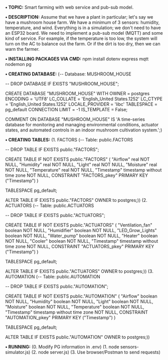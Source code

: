 **• TOPIC:** Smart farming with web service and pub-sub model.

**• DESCRIPTION:** Assume that we have a plant in particular; let's say we have a mushroom house farm. We have a minimum of 3 sensors: humidity, temperature, and wind. Everything is in a simulation; we don't need to have an ESP32 board. We need to implement a pub-sub model (MQTT) and some kind of service. For example, if the temperature is too low, the system will turn on the AC to balance out the farm. Or if the dirt is too dry, then we can warn the farmer.

**• INSTALLING PACKAGES VIA CMD:** npm install dotenv express mqtt nodemon pg

**• CREATING DATABASE:**
(-- Database: MUSHROOM_HOUSE

-- DROP DATABASE IF EXISTS "MUSHROOM_HOUSE";

CREATE DATABASE "MUSHROOM_HOUSE"
    WITH
    OWNER = postgres
    ENCODING = 'UTF8'
    LC_COLLATE = 'English_United States.1252'
    LC_CTYPE = 'English_United States.1252'
    LOCALE_PROVIDER = 'libc'
    TABLESPACE = pg_default
    CONNECTION LIMIT = -1
    IS_TEMPLATE = False;

COMMENT ON DATABASE "MUSHROOM_HOUSE"
    IS 'A time-series database for monitoring and managing environmental conditions, actuator states, and automated controls in an indoor mushroom cultivation system.';)

**• CREATING TABLES:**
(1. FACTORS
(-- Table: public.FACTORS

-- DROP TABLE IF EXISTS public."FACTORS";

CREATE TABLE IF NOT EXISTS public."FACTORS"
(
    "Airflow" real NOT NULL,
    "Humidity" real NOT NULL,
    "Light" real NOT NULL,
    "Moisture" real NOT NULL,
    "Temperature" real NOT NULL,
    "Timestamp" timestamp without time zone NOT NULL,
    CONSTRAINT "FACTORS_pkey" PRIMARY KEY ("Timestamp")
)

TABLESPACE pg_default;

ALTER TABLE IF EXISTS public."FACTORS"
    OWNER to postgres;))
(2. ACTUATORS
(-- Table: public.ACTUATORS

-- DROP TABLE IF EXISTS public."ACTUATORS";

CREATE TABLE IF NOT EXISTS public."ACTUATORS"
(
    "Ventilation_fan" boolean NOT NULL,
    "Humidifier" boolean NOT NULL,
    "LED_Grow_Lights" boolean NOT NULL,
    "Water_pump" boolean NOT NULL,
    "Heater" boolean NOT NULL,
    "Cooler" boolean NOT NULL,
    "Timestamp" timestamp without time zone NOT NULL,
    CONSTRAINT "ACTUATORS_pkey" PRIMARY KEY ("Timestamp")
)

TABLESPACE pg_default;

ALTER TABLE IF EXISTS public."ACTUATORS"
    OWNER to postgres;))
(3. AUTOMATION
(-- Table: public.AUTOMATION

-- DROP TABLE IF EXISTS public."AUTOMATION";

CREATE TABLE IF NOT EXISTS public."AUTOMATION"
(
    "Airflow" boolean NOT NULL,
    "Humidity" boolean NOT NULL,
    "Light" boolean NOT NULL,
    "Moisture" boolean NOT NULL,
    "Temperature" boolean NOT NULL,
    "Timestamp" timestamp without time zone NOT NULL,
    CONSTRAINT "AUTOMATION_pkey" PRIMARY KEY ("Timestamp")
)

TABLESPACE pg_default;

ALTER TABLE IF EXISTS public."AUTOMATION"
    OWNER to postgres;))

**• RUNNING:**
(0. Modify PG information in .env)
(1. node sensors-simulator.js)
(2. node server.js)
(3. Use browser/Postman to send requests)